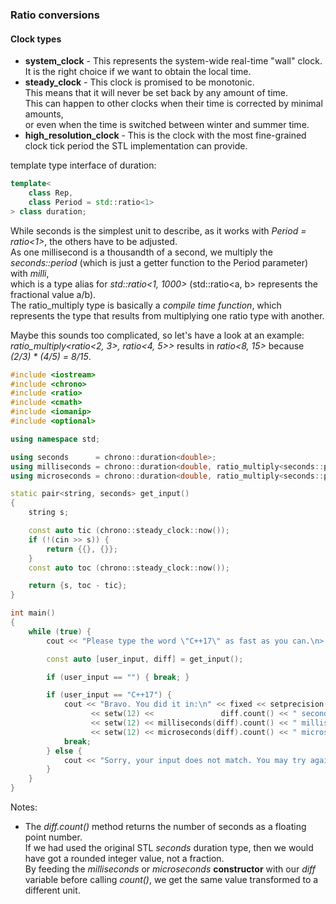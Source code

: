 ### Ratio conversions

#### Clock types
- **system_clock** - This represents the system-wide real-time "wall" clock. \
It is the right choice if we want to obtain the local time.
- **steady_clock** - This clock is promised to be monotonic. \
This means that it will never be set back by any amount of time. \
This can happen to other clocks when their time is corrected by minimal amounts, \
or even when the time is switched between winter and summer time.
- **high_resolution_clock** - This is the clock with the most fine-grained clock tick period the STL implementation can provide.

template type interface of duration:
```cpp
template<
    class Rep, 
    class Period = std::ratio<1> 
> class duration;
```
While seconds is the simplest unit to describe, as it works with *Period = ratio<1>*, the others have to be adjusted. \
As one millisecond is a thousandth of a second, we multiply the *seconds::period* (which is just a getter function to the Period parameter) with *milli*, \
which is a type alias for *std::ratio<1, 1000>* (std::ratio<a, b> represents the fractional value a/b). \
The ratio_multiply type is basically a *compile time function*, which represents the type that results from multiplying one ratio type with another.

Maybe this sounds too complicated, so let's have a look at an example: *ratio_multiply<ratio<2, 3>, ratio<4, 5>>* results in *ratio<8, 15>* because *(2/3) \* (4/5) = 8/15*.


```cpp
#include <iostream>
#include <chrono>
#include <ratio>
#include <cmath>
#include <iomanip>
#include <optional>

using namespace std;

using seconds      = chrono::duration<double>;
using milliseconds = chrono::duration<double, ratio_multiply<seconds::period, milli>>;
using microseconds = chrono::duration<double, ratio_multiply<seconds::period, micro>>;

static pair<string, seconds> get_input()
{
    string s;

    const auto tic (chrono::steady_clock::now());
    if (!(cin >> s)) {
        return {{}, {}};
    }
    const auto toc (chrono::steady_clock::now());

    return {s, toc - tic};
}

int main()
{
    while (true) {
        cout << "Please type the word \"C++17\" as fast as you can.\n> ";

        const auto [user_input, diff] = get_input();

        if (user_input == "") { break; }

        if (user_input == "C++17") {
            cout << "Bravo. You did it in:\n" << fixed << setprecision(2)
                  << setw(12) <<               diff.count() << " seconds.\n"
                  << setw(12) << milliseconds(diff).count() << " milliseconds.\n"
                  << setw(12) << microseconds(diff).count() << " microseconds.\n";
            break;
        } else {
            cout << "Sorry, your input does not match. You may try again.\n";
        }
    }
}
```
Notes:
- The *diff.count()* method returns the number of seconds as a floating point number. \
If we had used the original STL *seconds* duration type, then we would have got a rounded integer value, not a fraction. \
By feeding the *milliseconds* or *microseconds* **constructor** with our *diff* variable before calling *count()*, we get the same value transformed to a different unit.
